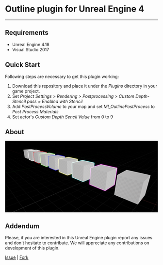 # Outline plugin for Unreal Engine 4

---
## Requirements
- Unreal Engine 4.18
- Visual Studio 2017

## Quick Start
Following steps are necessary to get this plugin working:
1. Download this repository and place it under the *Plugins* directory in your game project.
2. Set *Project Settings > Rendering > Postprocessing > Custom Depth-Stencil pass = Enabled with Stencil* 
3. Add *PostProcessVolume* to your map and set *MI_OutlinePostProcess* to *Post Process Materials*
4. Set actor's *Custom Depth Sencil Value* from 0 to 9

## About
![Showcase](https://raw.githubusercontent.com/4Unreal/GameOutline/master/Resources/Screenshot_01.png)

## Addendum
Please, if you are interested in this Unreal Engine plugin report any issues and don't hesitate to contribute.
We will appreciate any contributions on development of this plugin.

[Issue](https://github.com/4Unreal/GameOutline/issues) | [Fork](https://github.com/4Unreal/GameOutline)